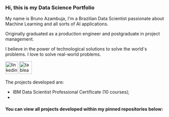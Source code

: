 ### Hi, this is my Data Science Portfolio
My name is Bruno Azambuja, I'm a Brazilian Data Scientist passionate about Machine Learning and all sorts of AI applications.

Originally graduated as a production engineer and postgraduate in project management.

I believe in the power of technological solutions to solve the world's problems. I love to solve real-world problems.


[<img src='https://cdn.jsdelivr.net/npm/simple-icons@3.0.1/icons/linkedin.svg' alt='linkedin' height='40'>](https://www.linkedin.com/in/brunoazambuja/)    [<img src='https://cdn.jsdelivr.net/npm/simple-icons@3.0.1/icons/tableau.svg' alt='tableau' height='40'>](https://tabsoft.co/3I8hWTR)  

The projects developed are:

- IBM Data Scientist Professional Certificate (10 courses);
- 
#### You can view all projects developed within my pinned repositories below:

